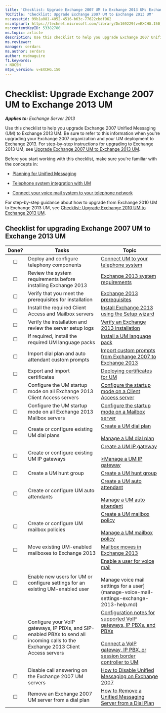 ```yaml
---
title: 'Checklist: Upgrade Exchange 2007 UM to Exchange 2013 UM: Exchange 2013 Help'
TOCTitle: 'Checklist: Upgrade Exchange 2007 UM to Exchange 2013 UM'
ms:assetid: 99b1a081-4052-4516-b63c-77622cbdf962
ms:mtpsurl: https://technet.microsoft.com/library/Dn169229(v=EXCHG.150)
ms:contentKeyID: 53382780
ms.topic: article
description: Use this checklist to help you upgrade Exchange 2007 Unified Messaging (UM) to Exchange 2013 UM.
ms.reviewer: 
manager: serdars
ms.author: serdars
author: msdmaguire
f1.keywords:
- NOCSH
mtps_version: v=EXCHG.150
---
```


# Checklist: Upgrade Exchange 2007 UM to Exchange 2013 UM

_**Applies to:** Exchange Server 2013_

Use this checklist to help you upgrade Exchange 2007 Unified Messaging (UM) to Exchange 2013 UM. Be sure to refer to this information when you're upgrading your Exchange 2007 organization and your UM deployment to Exchange 2013. For step-by-step instructions for upgrading to Exchange 2013 UM, see [Upgrade Exchange 2007 UM to Exchange 2013 UM](upgrade-exchange-2007-um-to-exchange-2013-um-exchange-2013-help.md).

Before you start working with this checklist, make sure you're familiar with the concepts in:

- [Planning for Unified Messaging](planning-for-unified-messaging-exchange-2013-help.md)

- [Telephone system integration with UM](../ExchangeOnline/voice-mail-unified-messaging/telephone-system-integration-with-um/telephone-system-integration-with-um.md)

- [Connect your voice mail system to your telephone network](../ExchangeOnline/voice-mail-unified-messaging/connect-voice-mail-system/connect-voice-mail-system.md)

For step-by-step guidance about how to upgrade from Exchange 2010 UM to Exchange 2013 UM, see [Checklist: Upgrade Exchange 2010 UM to Exchange 2013 UM](checklist-upgrade-exchange-2010-um-to-exchange-2013-um-exchange-2013-help.md).

## Checklist for upgrading Exchange 2007 UM to Exchange 2013 UM

|Done?|Tasks|Topic|
|:---:|---|---|
|☐|Deploy and configure telephony components|[Connect UM to your telephone system](connect-um-to-your-telephone-system-exchange-2013-help.md)|
|☐|Review the system requirements before installing Exchange 2013|[Exchange 2013 system requirements](exchange-2013-system-requirements-exchange-2013-help.md)|
|☐|Verify that you meet the prerequisites for installation|[Exchange 2013 prerequisites](exchange-2013-prerequisites-exchange-2013-help.md)|
|☐|Install the required Client Access and Mailbox servers|[Install Exchange 2013 using the Setup wizard](install-exchange-2013-using-the-setup-wizard-exchange-2013-help.md)|
|☐|Verify the installation and review the server setup logs|[Verify an Exchange 2013 installation](verify-an-exchange-2013-installation-exchange-2013-help.md)|
|☐|If required, install the required UM language packs|[Install a UM language pack](install-a-um-language-pack-exchange-2013-help.md)|
|☐|Import dial plan and auto attendant custom prompts|[Import custom prompts from Exchange 2007 to Exchange 2013](import-custom-prompts-from-exchange-2007-to-exchange-2013-exchange-2013-help.md)|
|☐|Export and import certificates|[Deploying certificates for UM](deploying-certificates-for-um-exchange-2013-help.md)|
|☐|Configure the UM startup mode on all Exchange 2013 Client Access servers|[Configure the startup mode on a Client Access server](configure-the-startup-mode-on-a-client-access-server-exchange-2013-help.md)|
|☐|Configure the UM startup mode on all Exchange 2013 Mailbox servers|[Configure the startup mode on a Mailbox server](configure-the-startup-mode-on-a-mailbox-server-exchange-2013-help.md)|
|☐|Create or configure existing UM dial plans|[Create a UM dial plan](create-um-dial-plan-exchange-2013-help.md) <br/><br/> [Manage a UM dial plan](manage-um-dial-plan-exchange-2013-help.md)|
|☐|Create or configure existing UM IP gateways|[Create a UM IP gateway](create-um-ip-gateway-exchange-2013-help.md) <br/><br/> [>Manage a UM IP gateway](manage-um-ip-gateway-exchange-2013-help.md)|
|☐|Create a UM hunt group|[Create a UM hunt group](create-um-hunt-group-exchange-2013-help.md)|
|☐|Create or configure UM auto attendants|[Create a UM auto attendant](create-a-um-auto-attendant-exchange-2013-help.md) <br/><br/> [Manage a UM auto attendant](manage-um-auto-attendant-exchange-2013-help.md)|
|☐|Create or configure UM mailbox policies|[Create a UM mailbox policy](create-um-mailbox-policy-exchange-2013-help.md) <br/><br/> [Manage a UM mailbox policy](manage-um-mailbox-policy-exchange-2013-help.md)|
|☐|Move existing UM-enabled mailboxes to Exchange 2013|[Mailbox moves in Exchange 2013](mailbox-moves-in-exchange-2013-exchange-2013-help.md)|
|☐|Enable new users for UM or configure settings for an existing UM-enabled user|[Enable a user for voice mail](enable-a-user-for-voice-mail-exchange-2013-help.md) <br/><br/> Manage voice mail settings for a user](manage-voice-mail-settings-exchange-2013-help.md)|
|☐|Configure your VoIP gateways, IP PBXs, and SIP-enabled PBXs to send all incoming calls to the Exchange 2013 Client Access servers|[Configuration notes for supported VoIP gateways, IP PBXs, and PBXs](configuration-notes-for-voip-gateways-exchange-2013-help.md) <br/><br/> [Connect a VoIP gateway, IP PBX, or session border controller to UM](connect-a-voip-gateway-ip-pbx-or-session-border-controller-to-um-exchange-2013-help.md)|
|☐|Disable call answering on the Exchange 2007 UM servers|[How to Disable Unified Messaging on Exchange 2007](/previous-versions/office/exchange-server-2007/bb123529(v=exchg.80))|
|☐|Remove an Exchange 2007 UM server from a dial plan|[How to Remove a Unified Messaging Server from a Dial Plan](/previous-versions/office/exchange-server-2007/aa997238(v=exchg.80))|
